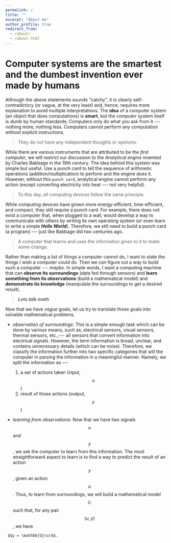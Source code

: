 ```yaml
---
permalink: /
title: ""
excerpt: "About me"
author_profile: true
redirect_from: 
  - /about/
  - /about.html
---
```




# Computer systems are the smartest and the dumbest invention ever made by humans

Although the above statements sounds "catchy", it is clearly self-contradictory (or vague, at the very least) and, hence, requires more explanation to avoid multiple interpretations. The **idea** of a computer system (an object that does computations) is **smart**, but the *computer system* itself is *dumb* by human standards; Computers only do what you ask from it --- nothing more, nothing less. Computers cannot perform any computation without explicit instructions. 

> They do not have any independent thoughts or opinions.

While there are various instruments that are attributed to be the *first computer*, we will restrict our discussion to the *Analytical engine* invented by Charles Babbage in the 19th century. The idea behind this system was simple but useful. Use a punch card to tell the sequence of arithmetic operations (addition/multiplication) to perform and the engine does it. However, without this `punch card`, analytical engine cannot perform any action (except converting electricity into heat --- not very helpful). 

> To this day, all computing devices follow the same principle. 

While computing devices have grown more energy-efficient, time-efficient, and compact, they still require a punch card. For example, there does not exist a computer that, when plugged to a wall, would develop a way to communicate with others by writing its own operating system (or even learn to write a simple ***Hello World***). Therefore, we still need to build a punch card (a program) --- just like Babbage did two centuries ago. 

> A computer that learns and uses the information given to it to make some change.

Rather than making a list of things a computer cannot do, I want to state the things I wish a computer could do. Then we can figure out a way to build such a computer --- *maybe*. In simple words, I want a computing machine that can **observe its surroundings** (data fed through sensors) and **learn something from its observations** (build a mathematical model) and **demonstrate its knowledge** (manipulate the surroundings to get a desired result).

> ***Lets talk math***

Now that we have *vague* goals, let us try to translate those goals into solvable mathematical problems. 

* *observation of surroundings*: This is a simple enough task which can be done by various means, such as, electrical sensors, visual sensors, thermal sensors, etc.,--- all sensors that convert information into electrical signals. However, the term information is broad, unclear, and contains unnecessary details (which can be noise). Therefore, we classify the information further into two specific categories that will the computer in parsing the information in a meaningful manner. Namely, we split the information as ---

  1. a set of actions taken (input, $$u$$) 
  2. result of those actions (output, $$y$$)

* *learning from observations*: Now that we have two signals $$u$$ and $$y$$, we ask the computer to learn from this information. The most straightforward aspect to learn is to find a way to predict the result of an action $$y$$, given an action $$u$$. Thus, to learn from surroundings, we will build a mathematical model $$\mathbb{G}$$ such that, for any pair $$(u,y)$$, we have

` 
$$y = \mathbb{G}(u)$$.
`










